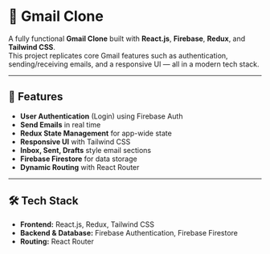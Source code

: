 # 📧 Gmail Clone

A fully functional **Gmail Clone** built with **React.js**, **Firebase**, **Redux**, and **Tailwind CSS**.  
This project replicates core Gmail features such as authentication, sending/receiving emails, and a responsive UI — all in a modern tech stack.

---

## 🚀 Features

- **User Authentication** (Login) using Firebase Auth
- **Send Emails** in real time
- **Redux State Management** for app-wide state
- **Responsive UI** with Tailwind CSS
- **Inbox, Sent, Drafts** style email sections
- **Firebase Firestore** for data storage
- **Dynamic Routing** with React Router

---

## 🛠 Tech Stack

- **Frontend:** React.js, Redux, Tailwind CSS  
- **Backend & Database:** Firebase Authentication, Firebase Firestore  
- **Routing:** React Router


